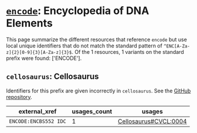# [`encode`](https://bioregistry.io/encode): Encyclopedia of DNA Elements

This page summarize the different resources that reference `encode`
but use local unique identifiers that do not match the standard pattern of
`^ENC[A-Za-z]{2}[0-9]{3}[A-Za-z]{3}$`. Of the 1 resources,
1 variants on the standard prefix were found: ['ENCODE'].

## `cellosaurus`: Cellosaurus

Identifiers for this prefix are given incorrectly in `cellosaurus`. See the [GitHub repository](https://github.com/calipho-sib/cellosaurus).

| external_xref         |   usages_count | usages                                                                        |
|-----------------------|----------------|-------------------------------------------------------------------------------|
| `ENCODE:ENCBS552 IDC` |              1 | [Cellosaurus#CVCL:0004](http://purl.obolibrary.org/obo/Cellosaurus#CVCL_0004) |

